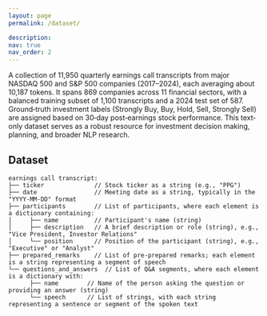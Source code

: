 ```yaml
---
layout: page
permalink: /dataset/

description: 
nav: true
nav_order: 2
---
```


A collection of 11,950 quarterly earnings call transcripts from major NASDAQ 500 and S&P 500 companies (2017–2024), each averaging about 10,187 tokens. It spans 869 companies across 11 financial sectors, with a balanced training subset of 1,100 transcripts and a 2024 test set of 587. Ground‐truth investment labels (Strongly Buy, Buy, Hold, Sell, Strongly Sell) are assigned based on 30‐day post‐earnings stock performance. This text‐only dataset serves as a robust resource for investment decision making, planning, and broader NLP research.

## Dataset
```
earnings call transcript:
├── ticker              // Stock ticker as a string (e.g., "PPG")
├── date                // Meeting date as a string, typically in the "YYYY-MM-DD" format
├── participants        // List of participants, where each element is a dictionary containing:
│     ├── name          // Participant's name (string)
│     ├── description   // A brief description or role (string), e.g., "Vice President, Investor Relations"
│     └── position      // Position of the participant (string), e.g., "Executive" or "Analyst"
├── prepared_remarks    // List of pre-prepared remarks; each element is a string representing a segment of speech
└── questions_and_answers  // List of Q&A segments, where each element is a dictionary with:
      ├── name        // Name of the person asking the question or providing an answer (string)
      └── speech      // List of strings, with each string representing a sentence or segment of the spoken text
```
